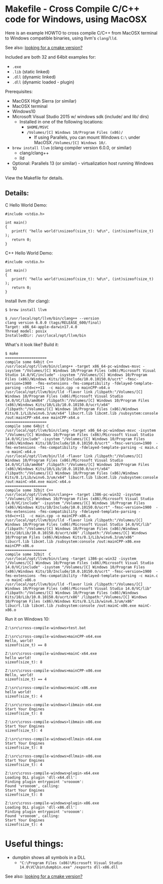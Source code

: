 
# Makefile - Cross Compile C/C++ code for Windows, using MacOSX

Here is an example HOWTO to cross compile C/C++ from MacOSX terminal to Windows compatible binaries, using llvm's `clang`/`lld`.

See also: [looking for a cmake version?](../cmake_example/README.md)

Included are both 32 and 64bit examples for:
- `.exe`
- `.lib` (static linked)
- `.dll` (dynamic linked)
- `.dll` (dynamic loaded - plugin)

Prerequisites:
- MacOSX High Sierra (or similar)
- MacOSX terminal
- Windows10
- Microsoft Visual Studio 2015 w/ windows sdk (include/ and lib/ dirs)
  - Installed in one of the following locations:
    - `$HOME/MSVC`
    - `/Volumes/[C] Windows 10/Program Files (x86)/`
      - If using Parallels, you can mount Windows `C:\` under MacOSX `/Volumes/[C] Windows 10/`.
- `brew install llvm`  (clang compiler version 6.0.0, or similar)
  - clang/clang++
  - lld
- Optional: Parallels 13 (or similar) - virtualization host running Windows 10

View the Makefile for details.

## Details:

C Hello World Demo:
```
#include <stdio.h>

int main()
{
   printf( "hello world!\nsizeof(size_t): %d\n", (int)sizeof(size_t) );
   return 0;
}
```

C++ Hello World Demo:
```
#include <stdio.h>

int main()
{
   printf( "hello world!\nsizeof(size_t): %d\n", (int)sizeof(size_t) );
   return 0;
}
```

Install llvm (for clang):
```
$ brew install llvm

$ /usr/local/opt/llvm/bin/clang++ --version
clang version 6.0.0 (tags/RELEASE_600/final)
Target: x86_64-apple-darwin17.4.0
Thread model: posix
InstalledDir: /usr/local/opt/llvm/bin
```

What's it look like?
Build it:
```
$ make
===================
compile some 64bit C++
/usr/local/opt/llvm/bin/clang++ -target x86_64-pc-windows-msvc -isystem "/Volumes/[C] Windows 10/Program Files (x86)/Microsoft Visual Studio 14.0/VC/include" -isystem "/Volumes/[C] Windows 10/Program Files (x86)/Windows Kits/10/Include/10.0.10150.0/ucrt" -fmsc-version=1900  -fms-extensions -fms-compatibility -fdelayed-template-parsing -std=c++11  -c main.cpp -o mainCPP-x64.o
/usr/local/opt/llvm/bin/lld -flavor link /libpath:"/Volumes/[C] Windows 10/Program Files (x86)/Microsoft Visual Studio 14.0/VC/lib/amd64" /libpath:"/Volumes/[C] Windows 10/Program Files (x86)/Windows Kits/10/Lib/10.0.10150.0/ucrt/x64" /libpath:"/Volumes/[C] Windows 10/Program Files (x86)/Windows Kits/8.1/Lib/winv6.3/um/x64" libucrt.lib libcmt.lib /subsystem:console /out:mainCPP-x64.exe mainCPP-x64.o
===================
compile some 64bit C
/usr/local/opt/llvm/bin/clang -target x86_64-pc-windows-msvc -isystem "/Volumes/[C] Windows 10/Program Files (x86)/Microsoft Visual Studio 14.0/VC/include" -isystem "/Volumes/[C] Windows 10/Program Files (x86)/Windows Kits/10/Include/10.0.10150.0/ucrt" -fmsc-version=1900  -fms-extensions -fms-compatibility -fdelayed-template-parsing -c main.c -o mainC-x64.o
/usr/local/opt/llvm/bin/lld -flavor link /libpath:"/Volumes/[C] Windows 10/Program Files (x86)/Microsoft Visual Studio 14.0/VC/lib/amd64" /libpath:"/Volumes/[C] Windows 10/Program Files (x86)/Windows Kits/10/Lib/10.0.10150.0/ucrt/x64" /libpath:"/Volumes/[C] Windows 10/Program Files (x86)/Windows Kits/8.1/Lib/winv6.3/um/x64" libucrt.lib libcmt.lib /subsystem:console /out:mainC-x64.exe mainC-x64.o
===================
compile some 32bit C++
/usr/local/opt/llvm/bin/clang++ -target i386-pc-win32 -isystem "/Volumes/[C] Windows 10/Program Files (x86)/Microsoft Visual Studio 14.0/VC/include" -isystem "/Volumes/[C] Windows 10/Program Files (x86)/Windows Kits/10/Include/10.0.10150.0/ucrt" -fmsc-version=1900  -fms-extensions -fms-compatibility -fdelayed-template-parsing -std=c++11  -c main.cpp -o mainCPP-x86.o
/usr/local/opt/llvm/bin/lld -flavor link /libpath:"/Volumes/[C] Windows 10/Program Files (x86)/Microsoft Visual Studio 14.0/VC/lib" /libpath:"/Volumes/[C] Windows 10/Program Files (x86)/Windows Kits/10/Lib/10.0.10150.0/ucrt/x86" /libpath:"/Volumes/[C] Windows 10/Program Files (x86)/Windows Kits/8.1/Lib/winv6.3/um/x86" libucrt.lib libcmt.lib /subsystem:console /out:mainCPP-x86.exe mainCPP-x86.o
===================
compile some 32bit  C
/usr/local/opt/llvm/bin/clang -target i386-pc-win32 -isystem "/Volumes/[C] Windows 10/Program Files (x86)/Microsoft Visual Studio 14.0/VC/include" -isystem "/Volumes/[C] Windows 10/Program Files (x86)/Windows Kits/10/Include/10.0.10150.0/ucrt" -fmsc-version=1900  -fms-extensions -fms-compatibility -fdelayed-template-parsing -c main.c -o mainC-x86.o
/usr/local/opt/llvm/bin/lld -flavor link /libpath:"/Volumes/[C] Windows 10/Program Files (x86)/Microsoft Visual Studio 14.0/VC/lib" /libpath:"/Volumes/[C] Windows 10/Program Files (x86)/Windows Kits/10/Lib/10.0.10150.0/ucrt/x86" /libpath:"/Volumes/[C] Windows 10/Program Files (x86)/Windows Kits/8.1/Lib/winv6.3/um/x86" libucrt.lib libcmt.lib /subsystem:console /out:mainC-x86.exe mainC-x86.o

```

Run it on Windows 10:
```
Z:\src\cross-compile-windows>test.bat

Z:\src\cross-compile-windows>mainCPP-x64.exe
Hello, world!
sizeof(size_t) == 8

Z:\src\cross-compile-windows>mainC-x64.exe
hello world!
sizeof(size_t): 8

Z:\src\cross-compile-windows>mainCPP-x86.exe
Hello, world!
sizeof(size_t) == 4

Z:\src\cross-compile-windows>mainC-x86.exe
hello world!
sizeof(size_t): 4

Z:\src\cross-compile-windows>libmain-x64.exe
Start Your Engines
sizeof(size_t): 8

Z:\src\cross-compile-windows>libmain-x86.exe
Start Your Engines
sizeof(size_t): 4

Z:\src\cross-compile-windows>dllmain-x64.exe
Start Your Engines
sizeof(size_t): 8

Z:\src\cross-compile-windows>dllmain-x86.exe
Start Your Engines
sizeof(size_t): 4

Z:\src\cross-compile-windows>plugin-x64.exe
Loading DLL plugin 'dll-x64.dll':
Finding plugin entrypoint 'vroooom':
Found 'vroooom', calling:
Start Your Engines
sizeof(size_t): 8

Z:\src\cross-compile-windows>plugin-x86.exe
Loading DLL plugin 'dll-x86.dll':
Finding plugin entrypoint 'vroooom':
Found 'vroooom', calling:
Start Your Engines
sizeof(size_t): 4
```



# Useful things:
- dumpbin shows all symbols in a DLL
   - `"C:\Program Files (x86)\Microsoft Visual Studio 14.0\VC\bin\dumpbin.exe" /exports dll-x86.dll`

See also: [looking for a cmake version?](../cmake_example/README.md)

